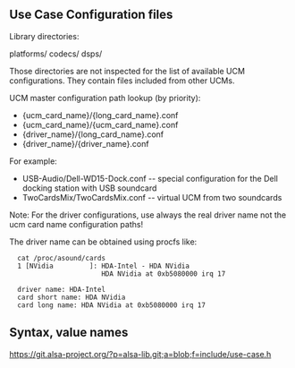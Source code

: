 Use Case Configuration files
----------------------------

Library directories:

  platforms/
  codecs/
  dsps/

Those directories are not inspected for the list of available UCM
configurations. They contain files included from other UCMs.

UCM master configuration path lookup (by priority):

- {ucm_card_name}/{long_card_name}.conf
- {ucm_card_name}/{ucm_card_name}.conf
- {driver_name}/{long_card_name}.conf
- {driver_name}/{driver_name}.conf

For example:

- USB-Audio/Dell-WD15-Dock.conf
-- special configuration for the Dell docking station with USB soundcard
- TwoCardsMix/TwoCardsMix.conf
-- virtual UCM from two soundcards

Note: For the driver configurations, use always the real driver name
not the ucm card name configuration paths!

The driver name can be obtained using procfs like:

````
  cat /proc/asound/cards
  1 [NVidia         ]: HDA-Intel - HDA NVidia
                       HDA NVidia at 0xb5080000 irq 17

  driver name: HDA-Intel
  card short name: HDA NVidia
  card long name: HDA NVidia at 0xb5080000 irq 17
````

Syntax, value names
-------------------

https://git.alsa-project.org/?p=alsa-lib.git;a=blob;f=include/use-case.h
